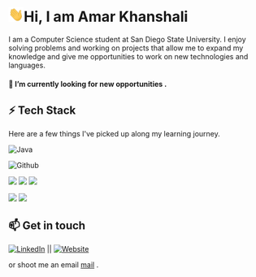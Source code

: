 
# <img src="https://raw.githubusercontent.com/ABSphreak/ABSphreak/master/gifs/Hi.gif" width="30px">Hi, I am Amar Khanshali

I am a Computer Science student at San Diego State University. I enjoy solving problems and working on projects that allow me to expand my knowledge and give me opportunities to work on new technologies and languages. 

#### 🔭 I’m currently looking for new opportunities .


## ⚡ Tech Stack

Here are a few things I've picked up along my learning journey.


  ![Java](https://img.shields.io/badge/Java-ED8B00?style=for-the-badge&logo=java&logoColor=white)

 ![Github](https://img.shields.io/badge/github%20-%23121011.svg?&style=for-the-badge&logo=github&logoColor=white)
 
 ![](https://img.shields.io/badge/Keras%20-%23D00000.svg?&style=for-the-badge&logo=Keras&logoColor=white) ![](https://img.shields.io/badge/pandas%20-%23150458.svg?&style=for-the-badge&logo=pandas&logoColor=white) ![](https://img.shields.io/badge/numpy%20-%23013243.svg?&style=for-the-badge&logo=numpy&logoColor=white)
 
 ![](https://img.shields.io/badge/-Raspberry%20Pi-C51A4A?style=for-the-badge&logo=Raspberry-Pi) ![](https://img.shields.io/badge/-Arduino-00979D?style=for-the-badge&logo=Arduino&logoColor=white)

## 📫 Get in touch
[![LinkedIn](https://img.shields.io/badge/LinkedIn-0077B5?style=for-the-badge&logo=linkedin&logoColor=white)](https://in.linkedin.com/in/amarkhanshali) || [![Website](https://img.shields.io/badge/Website-Check%20out%20my%20website-blue)](https://amarkhanshali.me)


 or shoot me an email [mail](mailto:amarkhanshali2015@gmail.com) .
